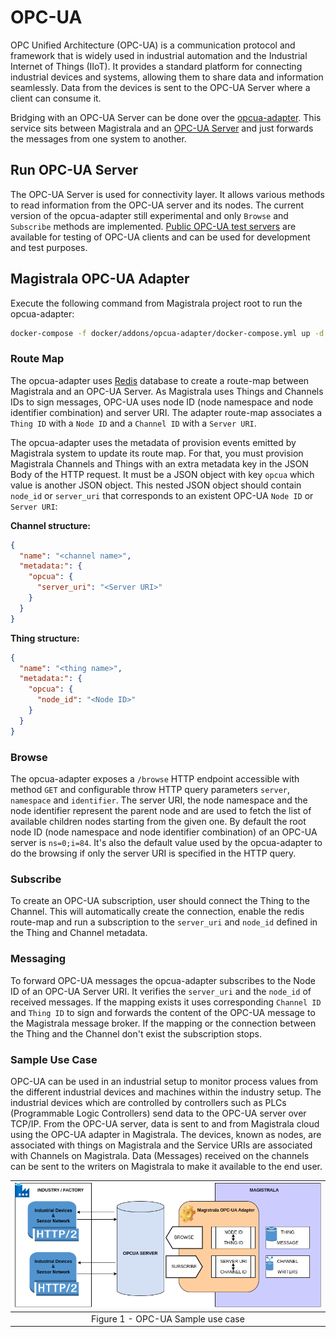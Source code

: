 # OPC-UA

OPC Unified Architecture (OPC-UA) is a communication protocol and framework that is widely used in industrial automation and the Industrial Internet of Things (IIoT). It provides a standard platform for connecting industrial devices and systems, allowing them to share data and information seamlessly. Data from the devices is sent to the OPC-UA Server where a client can consume it.

Bridging with an OPC-UA Server can be done over the [opcua-adapter][opcua-adapter]. This service sits between Magistrala and an [OPC-UA Server][opcua-arch] and just forwards the messages from one system to another.


## Run OPC-UA Server

The OPC-UA Server is used for connectivity layer. It allows various methods to read information from the OPC-UA server and its nodes. The current version of the opcua-adapter still experimental and only `Browse` and `Subscribe` methods are implemented. [Public OPC-UA test servers][public-opcua] are available for testing of OPC-UA clients and can be used for development and test purposes.

## Magistrala OPC-UA Adapter

Execute the following command from Magistrala project root to run the opcua-adapter:

```bash
docker-compose -f docker/addons/opcua-adapter/docker-compose.yml up -d
```

### Route Map

The opcua-adapter uses [Redis][redis] database to create a route-map between Magistrala and an OPC-UA Server. As Magistrala uses Things and Channels IDs to sign messages, OPC-UA uses node ID (node namespace and node identifier combination) and server URI. The adapter route-map associates a `Thing ID` with a `Node ID` and a `Channel ID` with a `Server URI`.

The opcua-adapter uses the metadata of provision events emitted by Magistrala system to update its route map. For that, you must provision Magistrala Channels and Things with an extra metadata key in the JSON Body of the HTTP request. It must be a JSON object with key `opcua` which value is another JSON object. This nested JSON object should contain `node_id` or `server_uri` that corresponds to an existent OPC-UA `Node ID` or `Server URI`:

**Channel structure:**

```json
{
  "name": "<channel name>",
  "metadata:": {
    "opcua": {
      "server_uri": "<Server URI>"
    }
  }
}
```

**Thing structure:**

```json
{
  "name": "<thing name>",
  "metadata:": {
    "opcua": {
      "node_id": "<Node ID>"
    }
  }
}
```

### Browse

The opcua-adapter exposes a `/browse` HTTP endpoint accessible with method `GET` and configurable throw HTTP query parameters `server`, `namespace` and `identifier`. The server URI, the node namespace and the node identifier represent the parent node and are used to fetch the list of available children nodes starting from the given one. By default the root node ID (node namespace and node identifier combination) of an OPC-UA server is `ns=0;i=84`. It's also the default value used by the opcua-adapter to do the browsing if only the server URI is specified in the HTTP query.

### Subscribe

To create an OPC-UA subscription, user should connect the Thing to the Channel. This will automatically create the connection, enable the redis route-map and run a subscription to the `server_uri` and `node_id` defined in the Thing and Channel metadata.

### Messaging

To forward OPC-UA messages the opcua-adapter subscribes to the Node ID of an OPC-UA Server URI. It verifies the `server_uri` and the `node_id` of received messages. If the mapping exists it uses corresponding `Channel ID` and `Thing ID` to sign and forwards the content of the OPC-UA message to the Magistrala message broker. If the mapping or the connection between the Thing and the Channel don't exist the subscription stops.

### Sample Use Case

OPC-UA can be used in an industrial setup to monitor process values from the different industrial devices and machines within the industry setup. The industrial devices which are controlled by controllers such as PLCs (Programmable Logic Controllers) send data to the OPC-UA server over TCP/IP. From the OPC-UA server, data is sent to and from Magistrala cloud using the OPC-UA adapter in Magistrala. The devices, known as nodes, are associated with things on Magistrala and the Service URIs are associated with Channels on Magistrala. Data (Messages) received on the channels can be sent to the writers on Magistrala to make it available to the end user.

|       ![OPC-UA][opcua-diagram]      |
| :---------------------------------: |
| Figure 1 - OPC-UA Sample use case   |

[opcua-adapter]: https://github.com/absmach/magistrala/tree/main/opcua
[opcua-arch]: https://en.wikipedia.org/wiki/OPC_Unified_Architecture
[opcua-diagram]: img/opcua/opcua.png
[public-opcua]: https://github.com/node-opcua/node-opcua/wiki/publicly-available-OPC-UA-Servers-and-Clients
[redis]: https://redis.io/
